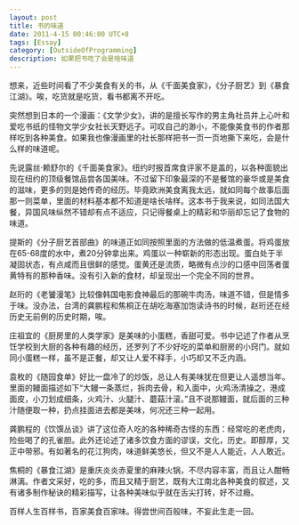 ```yaml
---
layout: post
title: 书的味道
date: 2011-4-15 00:46:00 UTC+8
tags: [Essay]
category: [OutsideOfProgramming]
description: 如果把书吃了会是啥味道
---
```


想来，近些时间看了不少美食有关的书，从《千面美食家》，《分子厨艺》到《暴食江湖》。唉，吃货就是吃货，看书都离不开吃。

<!-- more -->

突然想到日本的一个漫画：《文学少女》，讲的是擅长写作的男主角社员井上心叶和爱吃书纸的怪物文学少女社长天野远子。可叹自己的渺小，不能像美食书的作者那样吃到各种美食。如果我也像漫画里的社长那样把书一页一页地撕下来吃，会是什么样的味道呢。

先说露丝·赖舒尔的《千面美食家》。纽约时报首席食评家不是盖的，以各种面貌出现在纽约的顶级餐馆品尝各国美味。不过留下印象最深的不是餐馆的豪华或是美食的滋味，更多的则是她传奇的经历。毕竟欧洲美食离我太远，就如同每个故事后面那一则菜单，里面的材料基本都不知道是啥长啥样。这本书于我来说，如同法国大餐，异国风味纵然不错却有点不适应，只记得餐桌上的精彩和华丽却忘记了食物的味道。

提斯的《分子厨艺首部曲》的味道正如同按照里面的方法做的低温煮蛋。将鸡蛋放在65-68度的水中，煮20分钟拿出来。鸡蛋以一种崭新的形态出现。蛋白处于半凝固状态，有点咸而且很鲜的感觉。蛋黄还是流质，略微有点沙的口感中回荡者蛋黄特有的那种香味。没有引入新的食材，却呈现出一个完全不同的世界。

赵珩的《老饕漫笔》比较像韩国电影食神最后的那碗牛肉汤，味道不错，但是情多于味。没办法，台湾的龚鹏程和焦桐正在胡吃海塞加饱读诗书的时候，赵珩还在经历史无前例的历史时期，唉。

庄祖宜的《厨房里的人类学家》是美味的小蛋糕，香甜可爱。书中记述了作者从烹饪学校到大厨的各种有趣的经历，还罗列了不少好吃的菜单和厨房的小窍门。就如同小蛋糕一样，虽不是正餐，却又让人爱不释手，小巧却又不乏内涵。

袁枚的《随园食单》好比一盘冷了的炒饭，总让人有美味犹在但更让人遥想当年。里面的鳗面描述如下“大鳗一条蒸烂，拆肉去骨，和入面中，火鸡汤清操之，港成面皮，小刀划成细条，火鸡汁、火腿汁、蘑菇汁滚。”且不说那鳗面，就后面的三种汁随便取一种，扔点挂面进去都是美味，何况还三种一起用。

龚鹏程的《饮馔丛谈》讲了这位奇人吃的各种稀奇古怪的东西：经常吃的老虎肉，险些喝了的孔雀胆。此外还论述了诸多饮食方面的谬误，文化，历史。即醇厚，又正中带邪。有如著名的花江狗肉，味道鲜美悠长，但又不是人人能近，人人敢近。

焦桐的《暴食江湖》是重庆炎炎赤夏里的麻辣火锅，不尽内容丰富，而且让人酣畅淋漓。作者文采好，吃的多，而且又精于厨艺，既有大江南北各种美食的叙述，又有诸多制作秘诀的精彩描写，让各种美味似乎就在舌尖打转，好不过瘾。

百样人生百样书，百家美食百家味。得尝世间百般味，不妄此生走一回。